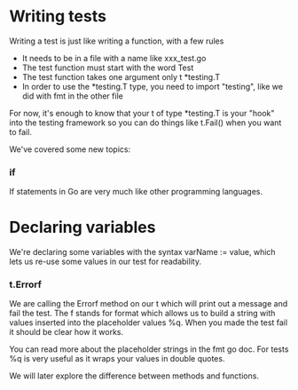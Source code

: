 # Writing tests

Writing a test is just like writing a function, with a few rules

- It needs to be in a file with a name like xxx_test.go
- The test function must start with the word Test
- The test function takes one argument only t \*testing.T
- In order to use the \*testing.T type, you need to import "testing", like we did with fmt in the other file

For now, it's enough to know that your t of type \*testing.T is your "hook" into the testing framework so you can do things like t.Fail() when you want to fail.

We've covered some new topics:

### if

If statements in Go are very much like other programming languages.

# Declaring variables

We're declaring some variables with the syntax varName := value, which lets us re-use some values in our test for readability.

### t.Errorf

We are calling the Errorf method on our t which will print out a message and fail the test. The f stands for format which allows us to build a string with values inserted into the placeholder values %q. When you made the test fail it should be clear how it works.

You can read more about the placeholder strings in the fmt go doc. For tests %q is very useful as it wraps your values in double quotes.

We will later explore the difference between methods and functions.
